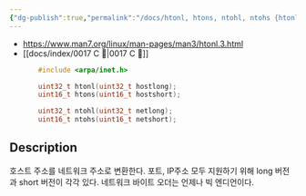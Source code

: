 ```yaml
---
{"dg-publish":true,"permalink":"/docs/htonl, htons, ntohl, ntohs {htonl(3)}/","title":"htonl, htons, ntohl, ntohs {htonl(3)}"}
---
```


- <https://www.man7.org/linux/man-pages/man3/htonl.3.html>
- [[docs/index/0017 C 🍎\|0017 C 🍎]]

```c
       #include <arpa/inet.h>

       uint32_t htonl(uint32_t hostlong);
       uint16_t htons(uint16_t hostshort);

       uint32_t ntohl(uint32_t netlong);
       uint16_t ntohs(uint16_t netshort);
```

## Description

호스트 주소를 네트워크 주소로 변환한다. 포트, IP주소 모두 지원하기 위해 long 버전과 short 버전이 각각 있다. 네트워크 바이트 오더는 언제나 빅 엔디언이다.
